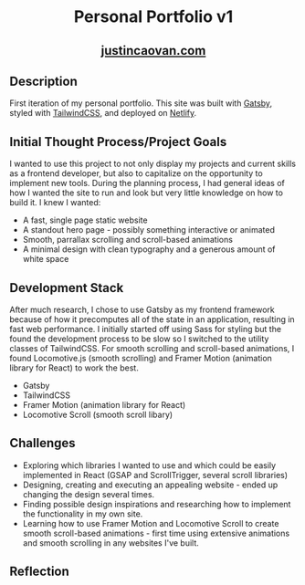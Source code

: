 <h1 align="center">
  Personal Portfolio v1
</h1>

<h2 align="center">
  <a href='https://justincaovan.com/'>justincaovan.com </a>
</h2>

## Description
First iteration of my personal portfolio. This site was built with <a href='https://www.gatsbyjs.com/'>Gatsby</a>, styled with <a href='https://tailwindcss.com/'>TailwindCSS</a>, and deployed on <a href='https://www.netlify.com/'>Netlify</a>.


## Initial Thought Process/Project Goals
I wanted to use this project to not only display my projects and current skills as a frontend developer, but also to capitalize on the opportunity to implement new tools. During the planning process, I had general ideas of how I wanted the site to run and look but very little knowledge on how to build it. I knew I wanted:

* A fast, single page static website
* A standout hero page - possibly something interactive or animated
* Smooth, parrallax scrolling and scroll-based animations
* A minimal design with clean typography and a generous amount of white space

## Development Stack
After much research, I chose to use Gatsby as my frontend framework because of how it precomputes all of the state in an application, resulting in fast web performance. I initially started off using Sass for styling but the found the development process to be slow so I switched to the utility classes of TailwindCSS. For smooth scrolling and scroll-based animations, I found Locomotive.js (smooth scrolling) and Framer Motion (animation library for React) to work the best.
* Gatsby
* TailwindCSS 
* Framer Motion (animation library for React)
* Locomotive Scroll (smooth scroll libary)

## Challenges
* Exploring which libraries I wanted to use and which could be easily implemented in React (GSAP and ScrollTrigger, several scroll libraries)
* Designing, creating and executing an appealing website - ended up changing the design several times.
* Finding possible design inspirations and researching how to implement the functionality in my own site.
* Learning how to use Framer Motion and Locomotive Scroll to create smooth scroll-based animations - first time using extensive animations and smooth scrolling in any websites I've built.

## Reflection
